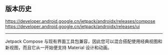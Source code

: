## 版本历史

https://developer.android.google.cn/jetpack/androidx/releases/compose
https://developer.android.google.cn/jetpack/androidx/releases/ui

---

Jetpack Compose 与现有界面工具包兼容，因此您可以混合搭配使用经典视图和新视图，而且它从一开始便支持 Material 设计和动画。
